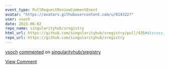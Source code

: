 ```yaml
---
event_type: PullRequestReviewCommentEvent
avatar: "https://avatars.githubusercontent.com/u/814322?"
user: vsoch
date: 2023-06-02
repo_name: singularityhub/sregistry
html_url: https://github.com/singularityhub/sregistry/pull/435#discussion_r1214953553
repo_url: https://github.com/singularityhub/sregistry
---
```


<a href='https://github.com/vsoch' target='_blank'>vsoch</a> <a href='https://github.com/singularityhub/sregistry/pull/435#discussion_r1214953553' target='_blank'>commented</a> on <a href='https://github.com/singularityhub/sregistry' target='_blank'>singularityhub/sregistry</a>

<a href='https://github.com/singularityhub/sregistry/pull/435#discussion_r1214953553' target='_blank'>View Comment</a>